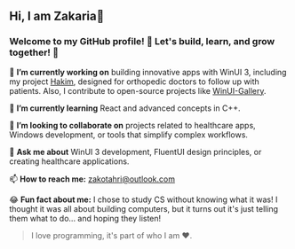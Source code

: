 ## Hi, I am Zakaria👋

### Welcome to my GitHub profile! 🎉 Let's build, learn, and grow together! 🚀

🔭 **I’m currently working on** building innovative apps with WinUI 3, including my project [Hakim](https://github.com/Zakariathr22/Hakim), designed for orthopedic doctors to follow up with patients. Also, I contribute to open-source projects like [WinUI-Gallery](https://github.com/microsoft/WinUI-Gallery).

🌱 **I’m currently learning** React and advanced concepts in C++.

👯 **I’m looking to collaborate on** projects related to healthcare apps, Windows development, or tools that simplify complex workflows.

💬 **Ask me about** WinUI 3 development, FluentUI design principles, or creating healthcare applications.  

📫 **How to reach me:** zakotahri@outlook.com

😂 **Fun fact about me:** I chose to study CS without knowing what it was! I thought it was all about building computers, but it turns out it's just telling them what to do... and hoping they listen!

> I love programming, it's part of who I am ❤️.
